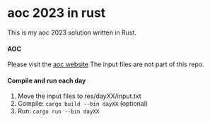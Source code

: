 # aoc 2023 in rust

This is my aoc 2023 solution written in Rust.


#### AOC

Please visit the [aoc website](https://adventofcode.com/2023/)
The input files are not part of this repo.


#### Compile and run each day

1. Move the input files to res/dayXX/input.txt
2. Compile: `cargo build --bin dayXX` (optional)
3. Run: `cargo run --bin dayXX`
